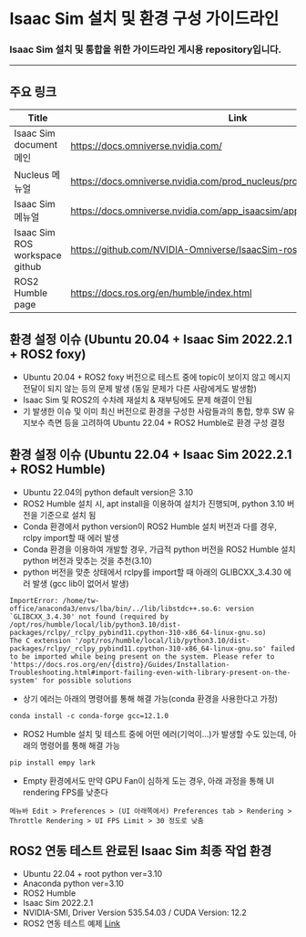 # Isaac Sim 설치 및 환경 구성 가이드라인
### Isaac Sim 설치 및 통합을 위한 가이드라인 게시용 repository입니다. 
---
## 주요 링크
| Title | Link |
| ------ | ------ |
| Isaac Sim document 메인 | https://docs.omniverse.nvidia.com/ |
| Nucleus 메뉴얼 | https://docs.omniverse.nvidia.com/prod_nucleus/prod_nucleus/overview.html |
| Isaac Sim 메뉴얼 | https://docs.omniverse.nvidia.com/app_isaacsim/app_isaacsim/overview.html |
| Isaac Sim ROS workspace github | https://github.com/NVIDIA-Omniverse/IsaacSim-ros_workspaces |
| ROS2 Humble page | https://docs.ros.org/en/humble/index.html |


## 환경 설정 이슈 (Ubuntu 20.04 + Isaac Sim 2022.2.1 + ROS2 foxy)
- Ubuntu 20.04 + ROS2 foxy 버전으로 테스트 중에 topic이 보이지 않고 메시지 전달이 되지 않는 등의 문제 발생 (동일 문제가 다른 사람에게도 발생함)
- Isaac Sim 및 ROS2의 수차례 재설치 & 재부팅에도 문제 해결이 안됨
- 기 발생한 이슈 및 이미 최신 버전으로 환경을 구성한 사람들과의 통합, 향후 SW 유지보수 측면 등을 고려하여 Ubuntu 22.04 + ROS2 Humble로 환경 구성 결정

## 환경 설정 이슈 (Ubuntu 22.04 + Isaac Sim 2022.2.1 + ROS2 Humble)
- Ubuntu 22.04의 python default version은 3.10
- ROS2 Humble 설치 시, apt install을 이용하여 설치가 진행되며, python 3.10 버전을 기준으로 설치 됨
- Conda 환경에서 python version이 ROS2 Humble 설치 버전과 다를 경우, rclpy import할 때 에러 발생
- Conda 환경을 이용하여 개발할 경우, 가급적 python 버전을 ROS2 Humble 설치 python 버전과 맞추는 것을 추천(3.10)
- python 버전을 맞춘 상태에서 rclpy를 import할 때 아래의 GLIBCXX_3.4.30 에러 발생 (gcc lib이 없어서 발생)
```
ImportError: /home/tw-office/anaconda3/envs/lba/bin/../lib/libstdc++.so.6: version `GLIBCXX_3.4.30' not found (required by /opt/ros/humble/local/lib/python3.10/dist-packages/rclpy/_rclpy_pybind11.cpython-310-x86_64-linux-gnu.so)
The C extension '/opt/ros/humble/local/lib/python3.10/dist-packages/rclpy/_rclpy_pybind11.cpython-310-x86_64-linux-gnu.so' failed to be imported while being present on the system. Please refer to 'https://docs.ros.org/en/{distro}/Guides/Installation-Troubleshooting.html#import-failing-even-with-library-present-on-the-system' for possible solutions
```
- 상기 에러는 아래의 명령어를 통해 해결 가능(conda 환경을 사용한다고 가정)
```
conda install -c conda-forge gcc=12.1.0
```
- ROS2 Humble 설치 및 테스트 중에 어떤 에러(기억이...)가 발생할 수도 있는데, 아래의 명령어를 통해 해결 가능
```
pip install empy lark
```
- Empty 환경에서도 만약 GPU Fan이 심하게 도는 경우, 아래 과정을 통해 UI rendering FPS를 낮춘다
```
메뉴바 Edit > Preferences > (UI 아래쪽에서) Preferences tab > Rendering > Throttle Rendering > UI FPS Limit > 30 정도로 낮춤
```

## ROS2 연동 테스트 완료된 Isaac Sim 최종 작업 환경
- Ubuntu 22.04 + root python ver=3.10
- Anaconda python ver=3.10 
- ROS2 Humble
- Isaac Sim 2022.2.1
- NVIDIA-SMI, Driver Version 535.54.03 / CUDA Version: 12.2
- ROS2 연동 테스트 예제 [Link](https://docs.omniverse.nvidia.com/app_isaacsim/app_isaacsim/tutorial_ros2_manipulation.html)
